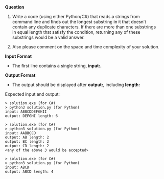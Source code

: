 **Question**

1. Write a code (using either Python/C#) that reads a strings from command line and finds out the longest substring in it that doesn't contain any duplicate characters.
If there are more than one substrings in equal length that satisfy the condition, returning any of these substrings would be a valid answer.

2. Also please comment on the space and time complexity of your solution.


**Input Format**

- The first line contains a single string, **input:**.

**Output Format**
- The output should be displayed after **output:**, including **length:**

Expected input and output:
```
> solution.exe (for C#) 
> python3 solution.py (for Python)
input: ABBCDDEFGHII
output: DEFGHI length: 6

> solution.exe (for C#) 
> python3 solution.py (for Python)
input: AABBCCD
output: AB length: 2
output: BC length: 2
output: CD length: 2
<any of the above 3 would be accepted>

> solution.exe (for C#) 
> python3 solution.py (for Python)
input: ABCD
output: ABCD length: 4
